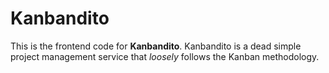 # Kanbandito
This is the frontend code for **Kanbandito**.  Kanbandito is a dead simple project
management service that *loosely* follows the Kanban methodology.